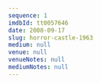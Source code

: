 ```yaml
---
sequence: 1
imdbId: tt0057646
date: 2008-09-17
slug: horror-castle-1963
medium: null
venue: null
venueNotes: null
mediumNotes: null
---
```


